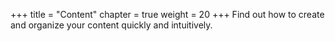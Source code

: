 +++
title = "Content"
chapter = true
weight = 20
+++
Find out how to create and organize your content quickly and intuitively.
